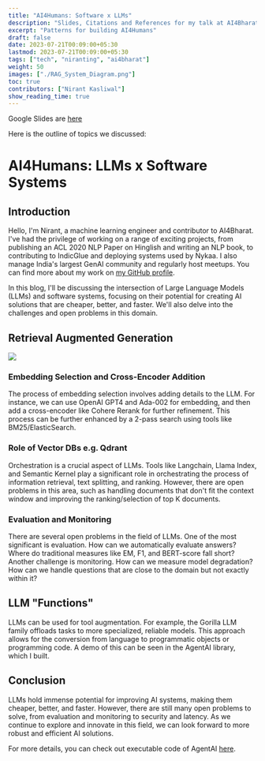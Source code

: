 ```yaml
---
title: "AI4Humans: Software x LLMs"
description: "Slides, Citations and References for my talk at AI4Bharat, IIT Madras, July 2023"
excerpt: "Patterns for building AI4Humans"
draft: false
date: 2023-07-21T00:09:00+05:30
lastmod: 2023-07-21T00:09:00+05:30
tags: ["tech", "niranting", "ai4bharat"]
weight: 50
images: ["./RAG_System_Diagram.png"]
toc: true
contributors: ["Nirant Kasliwal"]
show_reading_time: true
---
```


Google Slides are [here](https://docs.google.com/presentation/d/1fzwXZJtLLdXPFHahOlSuaK62VYy2F-F-yPV5SxwA5Xo/edit?usp=sharing)

Here is the outline of topics we discussed: 
# AI4Humans: LLMs x Software Systems

## Introduction

Hello, I'm Nirant, a machine learning engineer and contributor to AI4Bharat. I've had the privilege of working on a range of exciting projects, from publishing an ACL 2020 NLP Paper on Hinglish and writing an NLP book, to contributing to IndicGlue and deploying systems used by Nykaa. I also manage India's largest GenAI community and regularly host meetups. You can find more about my work on [my GitHub profile](https://github.com/NirantK).

In this blog, I'll be discussing the intersection of Large Language Models (LLMs) and software systems, focusing on their potential for creating AI solutions that are cheaper, better, and faster. We'll also delve into the challenges and open problems in this domain.

## Retrieval Augmented Generation
![](./RAG_System_Diagram.png)

### Embedding Selection and Cross-Encoder Addition

The process of embedding selection involves adding details to the LLM. For instance, we can use OpenAI GPT4 and Ada-002 for embedding, and then add a cross-encoder like Cohere Rerank for further refinement. This process can be further enhanced by a 2-pass search using tools like BM25/ElasticSearch.

### Role of Vector DBs e.g. Qdrant

Orchestration is a crucial aspect of LLMs. Tools like Langchain, Llama Index, and Semantic Kernel play a significant role in orchestrating the process of information retrieval, text splitting, and ranking. However, there are open problems in this area, such as handling documents that don't fit the context window and improving the ranking/selection of top K documents. 

### Evaluation and Monitoring

There are several open problems in the field of LLMs. One of the most significant is evaluation. How can we automatically evaluate answers? Where do traditional measures like EM, F1, and BERT-score fall short? Another challenge is monitoring. How can we measure model degradation? How can we handle questions that are close to the domain but not exactly within it?

## LLM "Functions"

LLMs can be used for tool augmentation. For example, the Gorilla LLM family offloads tasks to more specialized, reliable models. This approach allows for the conversion from language to programmatic objects or programming code. A demo of this can be seen in the AgentAI library, which I built.

## Conclusion

LLMs hold immense potential for improving AI systems, making them cheaper, better, and faster. However, there are still many open problems to solve, from evaluation and monitoring to security and latency. As we continue to explore and innovate in this field, we can look forward to more robust and efficient AI solutions.

For more details, you can check out executable code of AgentAI [here](https://bit.ly/agentaimed).